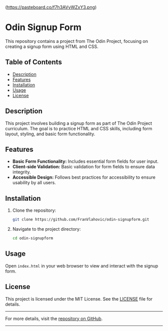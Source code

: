 (https://pasteboard.co/f7h3AVvWZxY3.png)

# Odin Signup Form

This repository contains a project from The Odin Project, focusing on creating a signup form using HTML and CSS.

## Table of Contents
- [Description](#description)
- [Features](#features)
- [Installation](#installation)
- [Usage](#usage)
- [License](#license)

## Description
This project involves building a signup form as part of The Odin Project curriculum. The goal is to practice HTML and CSS skills, including form layout, styling, and basic form functionality.

## Features
- **Basic Form Functionality:** Includes essential form fields for user input.
- **Client-side Validation:** Basic validation for form fields to ensure data integrity.
- **Accessible Design:** Follows best practices for accessibility to ensure usability by all users.

## Installation
1. Clone the repository:
    ```bash
    git clone https://github.com/FranVlahovic/odin-signupform.git
    ```
2. Navigate to the project directory:
    ```bash
    cd odin-signupform
    ```

## Usage
Open `index.html` in your web browser to view and interact with the signup form.

## License
This project is licensed under the MIT License. See the [LICENSE](LICENSE) file for details.

---

For more details, visit the [repository on GitHub](https://github.com/FranVlahovic/odin-signupform).

---
